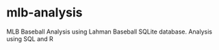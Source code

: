 # mlb-analysis
MLB Baseball Analysis using Lahman Baseball SQLite database. Analysis using SQL and R
